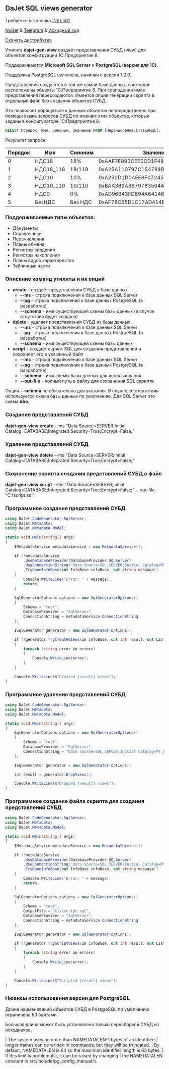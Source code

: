 ## DaJet SQL views generator

Требуется установка [.NET 6.0](https://dotnet.microsoft.com/download/)

[NuGet](https://www.nuget.org/packages/DaJet.CodeGenerator) & [Telegram](https://t.me/dajet_studio_group) & [Исходный код](https://github.com/zhichkin/dajet-metadata/tree/main/src/dajet-code-generator)

[Скачать дистрибутив](https://github.com/zhichkin/dajet-metadata/releases/tag/gen-view-1.1.0)

Утилита **dajet-gen-view** создаёт представления СУБД (view) для объектов конфигруации 1С:Предприятие 8.

Поддерживаются **Microsoft SQL Server** и **PostgreSQL (версия для 1С)**.

Поддержка PostgreSQL включена, начиная с [версии 1.2.0](https://github.com/zhichkin/dajet-metadata/releases/tag/gen-view-1.2.0).

Представления создаются в той же самой базе данных,
в которой расположены объекты 1С:Предприятие 8.
При совпадении имён представления пересоздаются.
Имеется опция генерации скрипта в отдельный файл без создания объектов СУБД.

Это позволяет обращаться к данным объектов непосредственно
при помощи языка запросов СУБД по именам этих объектов,
которые заданы в конфигураторе 1С:Предприятие 8.

```SQL
SELECT Порядок, Имя, Синоним, Значение FROM [Перечисление.СтавкиНДС];
```

Результат запроса:

| Порядок | Имя       | Синоним | Значение                           |
|---------|-----------|---------|------------------------------------|
| 0       | НДС18     | 18%     | 0xAAF7E893CEE0CD1F48A876B826B5EF6B |
| 1       | НДС18_118 | 18/118  | 0xA25A110797C154784B9D6E30ACA7B2A3 |
| 2       | НДС10     | 10%     | 0xA292D1D0AEE8F07245D062C1B99522A7 |
| 3       | НДС10_110 | 10/110  | 0xBAA362A36797835044C643D2AD5C7ACE |
| 4       | НДС0      | 0%      | 0xAD96B43FD894A64146F4C1B29A7EEB40 |
| 5       | БезНДС    | Без НДС | 0xAF78C65D1C17AD414E8846212489ABF1 |

### Поддерживаемые типы объектов:
- Документы
- Справочники
- Перечисления
- Планы обмена
- Регистры сведений
- Регистры накопления
- Планы видов характеристик
- Табличные части

### Описание команд утилиты и их опций

- **create** - создаёт представления СУБД в базе данных
  - **--ms** - строка подключения к базе данных SQL Server
  - **--pg** - строка подключения к базе данных PostgreSQL (в разработке)
  - **--schema** - имя существующей схемы базы данных (в случае отсутствия будет создана)
- **delete** - удаляет представления СУБД из базы данных
  - **--ms** - строка подключения к базе данных SQL Server
  - **--pg** - строка подключения к базе данных PostgreSQL (в разработке)
  - **--schema** - имя существующей схемы базы данных
- **script** - создаёт скрипт SQL для создания представлений и сохраняет его в указанный файл
  - **--ms** - строка подключения к базе данных SQL Server
  - **--pg** - строка подключения к базе данных PostgreSQL (в разработке)
  - **--schema** - имя схемы базы данных для использования
  - **--out-file** - полный путь к файлу для сохранения SQL скрипта

Опция **--schema** не обязательна для указания. В случае её отсутствия используется схема базы данных по умолчанию. Для SQL Server это схема **dbo**.

### Создание представлений СУБД

**dajet-gen-view** **create** --ms "Data Source=SERVER;Initial Catalog=DATABASE;Integrated Security=True;Encrypt=False;"

### Удаление представлений СУБД

**dajet-gen-view** **delete** --ms "Data Source=SERVER;Initial Catalog=DATABASE;Integrated Security=True;Encrypt=False;"

### Сохранение скрипта создания представлений СУБД в файл

**dajet-gen-view** **script** --ms "Data Source=SERVER;Initial Catalog=DATABASE;Integrated Security=True;Encrypt=False;" --out-file "C:\script.sql"

### Программное создание представлений СУБД

```C#
using DaJet.CodeGenerator.SqlServer;
using DaJet.Metadata;
using DaJet.Metadata.Model;

static void Main(string[] args)
{
    IMetadataService metadataService = new MetadataService();

    if (!metadataService
        .UseDatabaseProvider(DatabaseProvider.SQLServer)
        .UseConnectionString("Data Source=SQL_SERVER;Initial Catalog=MY_DATABASE;Integrated Security=True;Encrypt=False;")
        .TryOpenInfoBase(out InfoBase infoBase, out string message))
    {
        Console.WriteLine("Error: " + message);
        return;
    }

    SqlGeneratorOptions options = new SqlGeneratorOptions()
    {
        Schema = "test",
        DatabaseProvider = "SqlServer",
        ConnectionString = metadataService.ConnectionString
    };

    ISqlGenerator generator = new SqlGenerator(options);

    if (!generator.TryCreateViews(in infoBase, out int result, out List<string> errors))
    {
        foreach (string error in errors)
        {
            Console.WriteLine(error);
        }
    }

    Console.WriteLine($"Created {result} views");
}
```

### Программное удаление представлений СУБД

```C#
using DaJet.CodeGenerator.SqlServer;
using DaJet.Metadata;
using DaJet.Metadata.Model;

static void Main(string[] args)
{
    SqlGeneratorOptions options = new SqlGeneratorOptions()
    {
        Schema = "test",
        DatabaseProvider = "SqlServer",
        ConnectionString = "Data Source=SQL_SERVER;Initial Catalog=MY_DATABASE;Integrated Security=True;Encrypt=False;"
    };

    ISqlGenerator generator = new SqlGenerator(options);

    int result = generator.DropViews();

    Console.WriteLine($"Dropped {result} views");
}
```

### Программное создание файла скрипта для создания представлений СУБД

```C#
using DaJet.CodeGenerator.SqlServer;
using DaJet.Metadata;
using DaJet.Metadata.Model;

static void Main(string[] args)
{
    IMetadataService metadataService = new MetadataService();

    if (!metadataService
        .UseDatabaseProvider(DatabaseProvider.SQLServer)
        .UseConnectionString("Data Source=SQL_SERVER;Initial Catalog=MY_DATABASE;Integrated Security=True;Encrypt=False;")
        .TryOpenInfoBase(out InfoBase infoBase, out string message))
    {
        Console.WriteLine("Error: " + message);
        return;
    }

    SqlGeneratorOptions options = new SqlGeneratorOptions()
    {
        Schema = "test",
        OutputFile = "C:\\script.sql",
        DatabaseProvider = "SqlServer",
        ConnectionString = metadataService.ConnectionString
    };

    ISqlGenerator generator = new SqlGenerator(options);

    if (!generator.TryScriptViews(in infoBase, out int result, out List<string> errors))
    {
        foreach (string error in errors)
        {
            Console.WriteLine(error);
        }
    }

    Console.WriteLine($"Scripted {result} views");
}
```

### Нюансы использования версии для PostgreSQL

Длина наименований объектов СУБД в PostgreSQL по умолчанию ограничена 63 байтами.

Большая длина может быть установлена только пересборкой СУБД из исходников.

| The system uses no more than NAMEDATALEN-1 bytes of an identifier;
| longer names can be written in commands, but they will be truncated.
| By default, NAMEDATALEN is 64 so the maximum identifier length is 63 bytes.
| If this limit is problematic, it can be raised by changing
| the NAMEDATALEN constant in src/include/pg_config_manual.h.